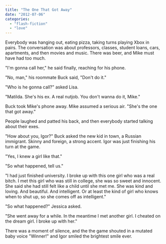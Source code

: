 ```yaml
---
title: "The One That Got Away"
date: "2012-07-06"
categories: 
  - "flash-fiction"
  - "love"
---
```


Everybody was hanging out, eating pizza, taking turns playing Xbox in pairs. The conversation was about professors, classes, student loans, cars, apartments, and then movies and music. There was beer, and Mike must have had too much.

"I'm gonna call her," he said finally, reaching for his phone.

"No, man," his roommate Buck said, "Don't do it."

"Who is he gonna call?" asked Lisa.

"Matilda. She's his ex. A real nutjob. You don't wanna do it, Mike."

Buck took Mike's phone away. Mike assumed a serious air. "She's the one that got away."

People laughed and patted his back, and then everybody started talking about their exes.

"How about you, Igor?" Buck asked the new kid in town, a Russian immigrant. Skinny and foreign, a strong accent. Igor was just finishing his turn at the game.

"Yes, I knew a girl like that."

"So what happened, tell us."

"I had just finished university. I broke up with this one girl who was a real bitch. I met this girl who was still in college, she was so sweet and innocent. She said she had still felt like a child until she met me. She was kind and loving. And beautiful. And intelligent. Or at least the kind of girl who knows when to shut up, so she comes off as intelligent."

"So what happened?" Jessica asked.

"She went away for a while. In the meantime I met another girl. I cheated on the dream girl. I broke up with her."

There was a moment of silence, and the the game shouted in a mutated baby voice "Winner!" and Igor smiled the brightest smile ever.
